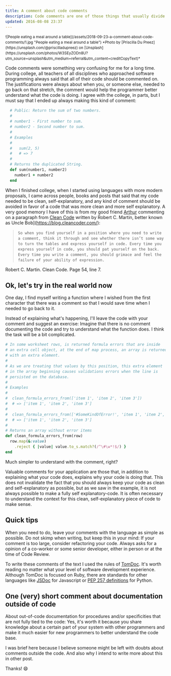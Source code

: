 ```yaml
---
title: A comment about code comments
description: Code comments are one of those things that usually divide programmers. In this post I will comment about this and talk a little about my experiences.
updated: 2016-08-08 23:37
---
```


<small>
  ![People eating a meal around a table](/assets/2018-09-23-a-comment-about-code-comments/1.jpg "People eating a meal around a table")
  *Photo by [Priscilla Du Preez](https://unsplash.com/@priscilladupreez) on [Unsplash](https://unsplash.com/photos/W3SEyZODn8U?utm_source=unsplash&utm_medium=referral&utm_content=creditCopyText)*
</small>

Code comments were something very confusing for me for a long time. During college, all teachers of all disciplines who approached software programming always said that all of their code should be commented on. The justifications were always about when you, or someone else, needed to go back on that stretch, the comment would help the programmer better understand what the code is doing. I agree with the college, in parts, but I must say that I ended up always making this kind of comment:

```ruby
  # Public: Return the sum of two numbers.
  #
  # number1 - First number to sum.
  # number2 - Second number to sum.
  #
  # Examples
  #
  #   sum(2, 5)
  #   # => 7
  #
  # Returns the duplicated String.
  def sum(number1, number2)
    number1 + number2
  end
```

When I finished college, when I started using languages with more modern proposals, I came across people, books and posts that said that my code needed to be clean, self-explanatory, and any kind of comment should be avoided in favor of a code that was more clean and more self explanatory. A very good memory I have of this is from my good friend [Arthur](https://github.com/arthurfsilva) commenting on a paragraph from [Clean Code](https://www.amazon.com.br/Clean-Code-Handbook-Software-Craftsmanship/dp/0132350882) written by Robert C. Martin, better known as Uncle Bob](https://blog.cleancoder.com/):

> `So when you find yourself in a position where you need to write a comment, think it through and see whether there isn’t some way to turn the tables and express yourself in code. Every time you express yourself in code, you should pat yourself on the back. Every time you write a comment, you should grimace and feel the failure of your ability of expression. `

Robert C. Martin. Clean Code. Page 54, line 7.

## Ok, let's try in the real world now

One day, I find myself writing a function where I wished from the first character that there was a comment so that I would save time when I needed to go back to it.

Instead of explaining what's happening, I'll leave the code with your comment and suggest an exercise: Imagine that there is no comment documenting the code and try to understand what the function does. I think the task will be a bit complicated.

```ruby
# In some worksheet rows, is returned formula errors that are inside
# an extra cell object, at the end of map process, an array is returned
# with an extra element.
#
# As we are treating that values by this position, this extra element
# in the array beginning causes validations errors when the line is
# persisted on the database.
#
# Examples
#
#  clean_formula_errors_from(['item 1', 'item 2', 'item 3'])
#  # => ['item 1', 'item 2', 'item 3']
#
#  clean_formula_errors_from(['#SomeKindOfError!', 'item 1', 'item 2', 'item 3'])
#  # => ['item 1', 'item 2', 'item 3']
#
# Returns an array without error items
def clean_formula_errors_from(row)
  row.map(&:value)
    .reject { |value| value.to_s.match?(/^\#\w*!$/) }
end
```

Much simpler to understand with the comment, right?

Valuable comments for your application are those that, in addition to explaining what your code does, explains why your code is doing that. This does not invalidate the fact that you should always keep your code as clean and self-explanatory as possible, but as we saw in the example, it is not always possible to make a fully self explanatory-code. It is often necessary to understand the context for this clean, self-explanatory piece of code to make sense.

## Quick tips

When you need to do, leave your comments with the language as simple as possible. Do not skimp when writing, but keep this in your mind: If your comment is too large, consider refactoring your code. Always asks for a opinion of a co-worker or some senior developer, either in person or at the time of Code Review.

To write these comments of the text I used the rules of [TomDoc](http://tomdoc.org/). It's worth reading no matter what your level of software development experience. Although TomDoc is focused on Ruby, there are standards for other languages like [JSDoc](http://usejsdoc.org/) for Javascript or [PEP 257 definitions](https://www.python.org/dev/peps/pep-0257/) for Python.

## One (very) short comment about documentation outside of code

About out-of-code documentation for procedures and/or specificities that are not fully tied to the code: Yes, it's worth it because you share knowledge about a certain part of your system with other programmers and make it much easier for new programmers to better understand the code base.

I was brief here because I believe someone might be left with doubts about comments outside the code. And also why I intend to write more about this in other post.


Thanks! 😄
